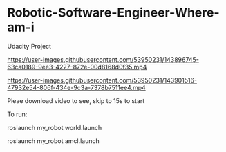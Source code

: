 # Robotic-Software-Engineer-Where-am-i
Udacity Project



https://user-images.githubusercontent.com/53950231/143896745-63ca0189-9ee3-4227-872e-00d8168d0f35.mp4




https://user-images.githubusercontent.com/53950231/143901516-47932e54-806f-434e-9c3a-7378b7511ee4.mp4


Pleae download video to see, skip to 15s to start

To run:

roslaunch my_robot world.launch

roslaunch my_robot amcl.launch

